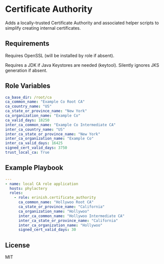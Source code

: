 Certificate Authority
=========

Adds a locally-trusted Certificate Authority and associated helper scripts to simplify creating internal certificates.

Requirements
------------

Requires OpenSSL (will be installed by role if absent).

Requires a JDK if Java Keystores are needed (keytool). Silently ignores JKS generation if absent.

Role Variables
--------------

```YAML
ca_base_dir: /root/ca
ca_common_name: "Example Co Root CA"
ca_country_name: "US"
ca_state_or_province_name: "New York"
ca_organization_name: "Example Co"
ca_valid_days: 18250
inter_ca_common_name: "Example Co Intermediate CA"
inter_ca_country_name: "US"
inter_ca_state_or_province_name: "New York"
inter_ca_organization_name: "Example Co"
inter_ca_valid_days: 16425
signed_cert_valid_days: 3750
trust_local_ca: True
```


Example Playbook
----------------
```YAML
---
- name: local CA role application
  hosts: phylactery
  roles:
    - role: erinish.certificate_authority
      ca_common_name: "Hollywoo Root CA"
      ca_state_or_province_name: "California"
      ca_organization_name: "Hollywoo"
      inter_ca_common_name: "Hollywoo Intermediate CA"
      inter_ca_state_or_province_name: "California"
      inter_ca_organization_name: "Hollywoo"
      signed_cert_valid_days: 30
```
License
-------

MIT
